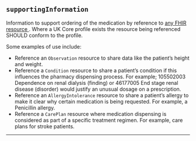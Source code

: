 ## `supportingInformation`

Information to support ordering of the medication by reference to <a href="https://www.hl7.org/fhir/r4/resourcelist.html">any FHIR resource </a>. Where a UK Core profile exists the resource being referenced SHOULD conform to the profile.

Some examples of use include:

- Reference an `Observation` resource to share data like the patient’s height and weight.
- Reference a `Condition` resource to share a patient’s condition if this influences the pharmacy dispensing process. For example; 105502003 Dependence on renal dialysis (finding) or 46177005 End stage renal disease (disorder) would justify an unusual dosage on a prescription.
- Reference an `AllergyIntolerance` resource to share a patient’s allergy to make it clear why certain medication is being requested. For example, a Penicillin allergy.
- Reference a `CarePlan` resource where medication dispensing is considered as part of a specific treatment regimen. For example, care plans for stroke patients.




---
